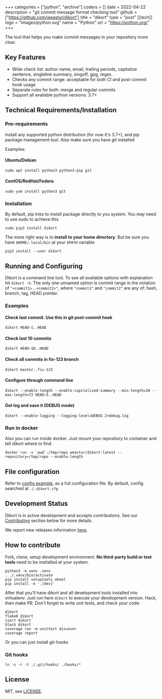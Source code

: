 +++
categories = ["python", "archive"]
coders = []
date = 2022-04-22
description = "git commit message format checking tool"
github = ["https://github.com/weastur/dikort"]
title = "dikort"
type = "post"
[[tech]]
logo = "images/python.svg"
name = "Python"
url = "https://python.org/"
+++

The tool that helps you make commit messages in your repository more clear.

## Key Features

* Wide check list: author name, email, trailing periods, capitalize sentence, singleline summary, singoff, gpg, regex.
* Checks any commit range: acceptable for both CI and post-commit hook usage
* Separate rules for both: merge and regular commits
* Support all available python versions: 3.7+

## Technical Requirements/Installation

### Pre-requirements
Install any supported python distribution (for now it's 3.7+), and pip package management tool. Also make sure you have git installed

Examples:

#### Ubuntu/Debian
```shell
sudo apt install python3 python3-pip git
```

#### CentOS/RedHat/Fedora
```shell
sudo yum install python3 git
```

### Installation

By default, pip tries to install package directly to you system. You may need to use sudo to achieve this

```shell
sudo pip3 install dikort
```

The more right way is to **install to your home directory**. But be sure you have `$HOME/.local/bin` at your `$PATH` variable
```shell
pip3 install --user dikort
```

## Running and Configuring

Dikort is a command line tool. To see all available options with explanation hit `dikort -h`.
The only one unnamed option is commit range in the notation of `"<commit1>..<commit2>"`, where `"commit1"` and `"commit2"` are any of:
hash, branch, tag, HEAD pointer.

### Examples

#### Check last commit. Use this in git post-commit hook
```shell
dikort HEAD~1..HEAD
```

#### Check last 10 commits
```shell
dikort HEAD~10..HEAD
```

#### Check all commits in fix-123 branch
```shell
dikort master..fix-123
```

#### Configure through command line
```shell
dikort --enable-length --enable-capitalized-summary --min-length=20 --max-length=72 HEAD~5..HEAD
```

#### Get log and save it (DEBUG mode)
```shell
dikort --enable-logging --logging-level=DEBUG 2>debug.log
```

### Run in docker

Also you can run inside docker. Just mount your repository to container and tell dikort where to find.

```shell
docker run -v `pwd`:/tmp/repo weastur/dikort:latest --repository=/tmp/repo --enable-length
```

## File configuration

Refer to [config example](https://github.com/weastur/dikort/blob/83fcb521a4d659c04a3ab627200820596d8886b1/dikort.example.cfg), as a full configuration file. By default, config searched at `./.dikort.cfg`

## Development Status

Dikort is in active development and accepts contributions. See our [Contributing](https://github.com/weastur/dikort#how-to-contribute) section below for more details.

We report new releases information [here](https://github.com/weastur/dikort/releases).

## How to contribute

Fork, clone, setup development environment. **No third-party build or test tools** need to be insttalled at your system.

```shell
python3 -m venv .venv
. ./.venv/bin/activate
pip install setuptools wheel
pip install -e '.[dev]'
```

After that you'll have dikort and all development tools installed into virtualenv. Just run here `dikort` to execute your development version.
Hack, then make PR. Don't forget to write unit tests, and check your code:

```shell
dikort
flake8 dikort
isort dikort
black dikort
coverage run -m unittest discover
coverage report
```

Or you can just install git-hooks

### Git hooks

```shell
ln -s -r -t ./.git/hooks/ ./hooks/*
```

## License

MIT, see [LICENSE](https://github.com/weastur/dikort/blob/83fcb521a4d659c04a3ab627200820596d8886b1/LICENSE).
